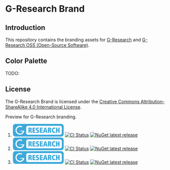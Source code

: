 # G-Research Brand

## Introduction

This repository contains the branding assets for [G-Research](https://www.gresearch.com/)
and [G-Research OSS (Open-Source Software)](https://opensource.gresearch.com/).

## Color Palette

TODO:

## License

The G-Research Brand is licensed under
the [Creative Commons Attribution-ShareAlike 4.0 International License](https://creativecommons.org/licenses/by-sa/4.0/).

Preview for G-Research branding.

[//]: # (1. ![V2]&#40;./badges/gr_badge-02.svg&#41; [![CI Status]&#40;https://github.com/G-Research/ParquetSharp.DataFrame/actions/workflows/ci.yml/badge.svg?branch=main&event=push&#41;]&#40;https://github.com/G-Research/ParquetSharp.DataFrame/actions/workflows/ci.yml?query=branch%3Amain+event%3Apush&#41; [![NuGet latest release]&#40;https://img.shields.io/nuget/v/ParquetSharp.DataFrame.svg&#41;]&#40;https://www.nuget.org/packages/ParquetSharp.DataFrame&#41;)

[//]: # (1. ![V3]&#40;./badges/gr_badge-03.svg&#41; [![CI Status]&#40;https://github.com/G-Research/ParquetSharp.DataFrame/actions/workflows/ci.yml/badge.svg?branch=main&event=push&#41;]&#40;https://github.com/G-Research/ParquetSharp.DataFrame/actions/workflows/ci.yml?query=branch%3Amain+event%3Apush&#41; [![NuGet latest release]&#40;https://img.shields.io/nuget/v/ParquetSharp.DataFrame.svg&#41;]&#40;https://www.nuget.org/packages/ParquetSharp.DataFrame&#41;)

[//]: # (1. ![V4]&#40;./badges/gr_badge-04.svg&#41; [![CI Status]&#40;https://github.com/G-Research/ParquetSharp.DataFrame/actions/workflows/ci.yml/badge.svg?branch=main&event=push&#41;]&#40;https://github.com/G-Research/ParquetSharp.DataFrame/actions/workflows/ci.yml?query=branch%3Amain+event%3Apush&#41; [![NuGet latest release]&#40;https://img.shields.io/nuget/v/ParquetSharp.DataFrame.svg&#41;]&#40;https://www.nuget.org/packages/ParquetSharp.DataFrame&#41;)

[//]: # (1. ![V5]&#40;./badges/gr_badge-05.svg&#41; [![CI Status]&#40;https://github.com/G-Research/ParquetSharp.DataFrame/actions/workflows/ci.yml/badge.svg?branch=main&event=push&#41;]&#40;https://github.com/G-Research/ParquetSharp.DataFrame/actions/workflows/ci.yml?query=branch%3Amain+event%3Apush&#41; [![NuGet latest release]&#40;https://img.shields.io/nuget/v/ParquetSharp.DataFrame.svg&#41;]&#40;https://www.nuget.org/packages/ParquetSharp.DataFrame&#41;)

[//]: # (1. ![V6]&#40;./badges/gr_badge-06.svg&#41; [![CI Status]&#40;https://github.com/G-Research/ParquetSharp.DataFrame/actions/workflows/ci.yml/badge.svg?branch=main&event=push&#41;]&#40;https://github.com/G-Research/ParquetSharp.DataFrame/actions/workflows/ci.yml?query=branch%3Amain+event%3Apush&#41; [![NuGet latest release]&#40;https://img.shields.io/nuget/v/ParquetSharp.DataFrame.svg&#41;]&#40;https://www.nuget.org/packages/ParquetSharp.DataFrame&#41;)

[//]: # (1. ![V7]&#40;./badges/gr_badge-07.svg&#41; [![CI Status]&#40;https://github.com/G-Research/ParquetSharp.DataFrame/actions/workflows/ci.yml/badge.svg?branch=main&event=push&#41;]&#40;https://github.com/G-Research/ParquetSharp.DataFrame/actions/workflows/ci.yml?query=branch%3Amain+event%3Apush&#41; [![NuGet latest release]&#40;https://img.shields.io/nuget/v/ParquetSharp.DataFrame.svg&#41;]&#40;https://www.nuget.org/packages/ParquetSharp.DataFrame&#41;)

[//]: # (1. ![V8]&#40;./badges/gr_badge-08.svg&#41; [![CI Status]&#40;https://github.com/G-Research/ParquetSharp.DataFrame/actions/workflows/ci.yml/badge.svg?branch=main&event=push&#41;]&#40;https://github.com/G-Research/ParquetSharp.DataFrame/actions/workflows/ci.yml?query=branch%3Amain+event%3Apush&#41; [![NuGet latest release]&#40;https://img.shields.io/nuget/v/ParquetSharp.DataFrame.svg&#41;]&#40;https://www.nuget.org/packages/ParquetSharp.DataFrame&#41;)

[//]: # (1. ![V9]&#40;./badges/gr_badge-09.svg&#41; [![CI Status]&#40;https://github.com/G-Research/ParquetSharp.DataFrame/actions/workflows/ci.yml/badge.svg?branch=main&event=push&#41;]&#40;https://github.com/G-Research/ParquetSharp.DataFrame/actions/workflows/ci.yml?query=branch%3Amain+event%3Apush&#41; [![NuGet latest release]&#40;https://img.shields.io/nuget/v/ParquetSharp.DataFrame.svg&#41;]&#40;https://www.nuget.org/packages/ParquetSharp.DataFrame&#41;)

[//]: # (1. ![V10]&#40;./badges/gr_badge-10.svg&#41; [![CI Status]&#40;https://github.com/G-Research/ParquetSharp.DataFrame/actions/workflows/ci.yml/badge.svg?branch=main&event=push&#41;]&#40;https://github.com/G-Research/ParquetSharp.DataFrame/actions/workflows/ci.yml?query=branch%3Amain+event%3Apush&#41; [![NuGet latest release]&#40;https://img.shields.io/nuget/v/ParquetSharp.DataFrame.svg&#41;]&#40;https://www.nuget.org/packages/ParquetSharp.DataFrame&#41;)

[//]: # (1. ![V11]&#40;./badges/gr_badge-11.svg&#41; [![CI Status]&#40;https://github.com/G-Research/ParquetSharp.DataFrame/actions/workflows/ci.yml/badge.svg?branch=main&event=push&#41;]&#40;https://github.com/G-Research/ParquetSharp.DataFrame/actions/workflows/ci.yml?query=branch%3Amain+event%3Apush&#41; [![NuGet latest release]&#40;https://img.shields.io/nuget/v/ParquetSharp.DataFrame.svg&#41;]&#40;https://www.nuget.org/packages/ParquetSharp.DataFrame&#41;)

[//]: # (1. ![V12]&#40;./badges/gr_badge-12.svg&#41; [![CI Status]&#40;https://github.com/G-Research/ParquetSharp.DataFrame/actions/workflows/ci.yml/badge.svg?branch=main&event=push&#41;]&#40;https://github.com/G-Research/ParquetSharp.DataFrame/actions/workflows/ci.yml?query=branch%3Amain+event%3Apush&#41; [![NuGet latest release]&#40;https://img.shields.io/nuget/v/ParquetSharp.DataFrame.svg&#41;]&#40;https://www.nuget.org/packages/ParquetSharp.DataFrame&#41;)

1. ![X](./badges/gr_badge_Artboard%2024%20-%20X.svg) [![CI Status](https://github.com/G-Research/ParquetSharp.DataFrame/actions/workflows/ci.yml/badge.svg?branch=main&event=push)](https://github.com/G-Research/ParquetSharp.DataFrame/actions/workflows/ci.yml?query=branch%3Amain+event%3Apush) [![NuGet latest release](https://img.shields.io/nuget/v/ParquetSharp.DataFrame.svg)](https://www.nuget.org/packages/ParquetSharp.DataFrame)
1. ![Xt](./badges/gr_badge_Artboard%2025%20-%20X%20transparent.svg) [![CI Status](https://github.com/G-Research/ParquetSharp.DataFrame/actions/workflows/ci.yml/badge.svg?branch=main&event=push)](https://github.com/G-Research/ParquetSharp.DataFrame/actions/workflows/ci.yml?query=branch%3Amain+event%3Apush) [![NuGet latest release](https://img.shields.io/nuget/v/ParquetSharp.DataFrame.svg)](https://www.nuget.org/packages/ParquetSharp.DataFrame)
1. ![final](./badges/final.svg) [![CI Status](https://github.com/G-Research/ParquetSharp.DataFrame/actions/workflows/ci.yml/badge.svg?branch=main&event=push)](https://github.com/G-Research/ParquetSharp.DataFrame/actions/workflows/ci.yml?query=branch%3Amain+event%3Apush) [![NuGet latest release](https://img.shields.io/nuget/v/ParquetSharp.DataFrame.svg)](https://www.nuget.org/packages/ParquetSharp.DataFrame)
